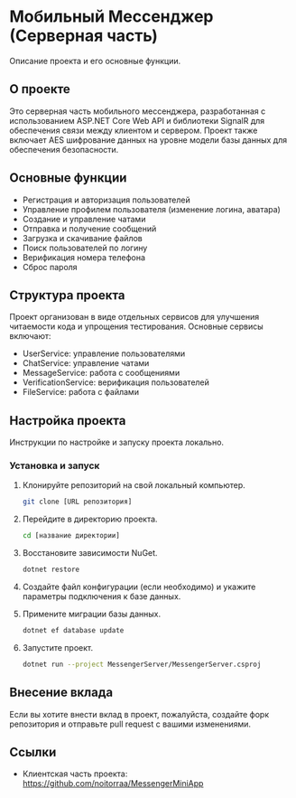 # Мобильный Мессенджер (Серверная часть)

Описание проекта и его основные функции.

## О проекте

Это серверная часть мобильного мессенджера, разработанная с использованием ASP.NET Core Web API и библиотеки SignalR для обеспечения связи между клиентом и сервером. Проект также включает AES шифрование данных на уровне модели базы данных для обеспечения безопасности.

## Основные функции

- Регистрация и авторизация пользователей
- Управление профилем пользователя (изменение логина, аватара)
- Создание и управление чатами
- Отправка и получение сообщений
- Загрузка и скачивание файлов
- Поиск пользователей по логину
- Верификация номера телефона
- Сброс пароля

## Структура проекта

Проект организован в виде отдельных сервисов для улучшения читаемости кода и упрощения тестирования. Основные сервисы включают:

- UserService: управление пользователями
- ChatService: управление чатами
- MessageService: работа с сообщениями
- VerificationService: верификация пользователей
- FileService: работа с файлами

## Настройка проекта

Инструкции по настройке и запуску проекта локально.

### Установка и запуск

1. Клонируйте репозиторий на свой локальный компьютер.
    ```bash
    git clone [URL репозитория]
    ```

2. Перейдите в директорию проекта.
    ```bash
    cd [название директории]
    ```

3. Восстановите зависимости NuGet.
    ```bash
    dotnet restore
    ```

4. Создайте файл конфигурации (если необходимо) и укажите параметры подключения к базе данных.

5. Примените миграции базы данных.
    ```bash
    dotnet ef database update
    ```

6. Запустите проект.
    ```bash
    dotnet run --project MessengerServer/MessengerServer.csproj
    ```

## Внесение вклада

Если вы хотите внести вклад в проект, пожалуйста, создайте форк репозитория и отправьте pull request с вашими изменениями.

## Ссылки

- Клиентская часть проекта: https://github.com/noitorraa/MessengerMiniApp
